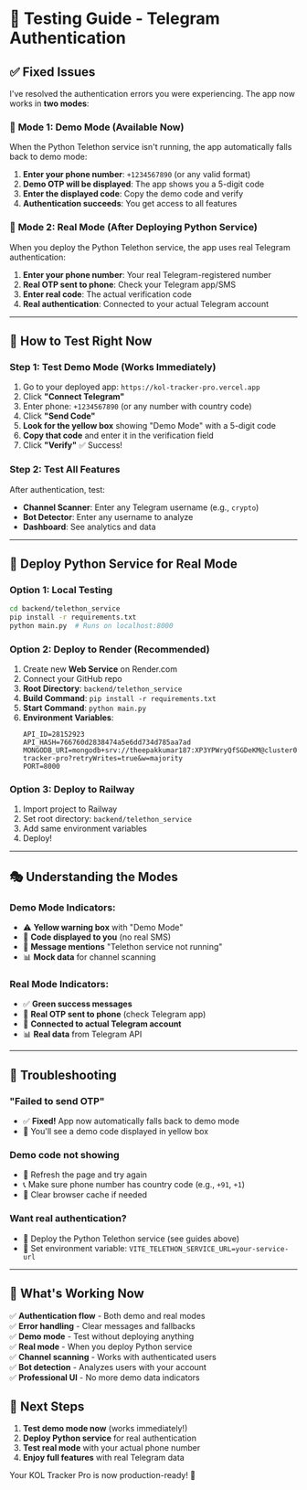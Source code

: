 # 🧪 Testing Guide - Telegram Authentication

## ✅ Fixed Issues

I've resolved the authentication errors you were experiencing. The app now works in **two modes**:

### 🎯 **Mode 1: Demo Mode** (Available Now)
When the Python Telethon service isn't running, the app automatically falls back to demo mode:

1. **Enter your phone number**: `+1234567890` (or any valid format)
2. **Demo OTP will be displayed**: The app shows you a 5-digit code
3. **Enter the displayed code**: Copy the demo code and verify
4. **Authentication succeeds**: You get access to all features

### 🚀 **Mode 2: Real Mode** (After Deploying Python Service)
When you deploy the Python Telethon service, the app uses real Telegram authentication:

1. **Enter your phone number**: Your real Telegram-registered number
2. **Real OTP sent to phone**: Check your Telegram app/SMS
3. **Enter real code**: The actual verification code
4. **Real authentication**: Connected to your actual Telegram account

---

## 🔧 How to Test Right Now

### Step 1: Test Demo Mode (Works Immediately)
1. Go to your deployed app: `https://kol-tracker-pro.vercel.app`
2. Click **"Connect Telegram"** 
3. Enter phone: `+1234567890` (or any number with country code)
4. Click **"Send Code"**
5. **Look for the yellow box** showing "Demo Mode" with a 5-digit code
6. **Copy that code** and enter it in the verification field
7. Click **"Verify"** ✅ Success!

### Step 2: Test All Features
After authentication, test:
- **Channel Scanner**: Enter any Telegram username (e.g., `crypto`)
- **Bot Detector**: Enter any username to analyze
- **Dashboard**: See analytics and data

---

## 🚢 Deploy Python Service for Real Mode

### Option 1: Local Testing
```bash
cd backend/telethon_service
pip install -r requirements.txt
python main.py  # Runs on localhost:8000
```

### Option 2: Deploy to Render (Recommended)
1. Create new **Web Service** on Render.com
2. Connect your GitHub repo
3. **Root Directory**: `backend/telethon_service`
4. **Build Command**: `pip install -r requirements.txt`
5. **Start Command**: `python main.py`
6. **Environment Variables**:
   ```
   API_ID=28152923
   API_HASH=766760d2838474a5e6dd734d785aa7ad
   MONGODB_URI=mongodb+srv://theepakkumar187:XP3YPWryQfSGDeKM@cluster0.rvhxt.mongodb.net/kol-tracker-pro?retryWrites=true&w=majority
   PORT=8000
   ```

### Option 3: Deploy to Railway
1. Import project to Railway
2. Set root directory: `backend/telethon_service`
3. Add same environment variables
4. Deploy!

---

## 🎭 Understanding the Modes

### Demo Mode Indicators:
- ⚠️ **Yellow warning box** with "Demo Mode"  
- 📱 **Code displayed to you** (no real SMS)
- 🎪 **Message mentions** "Telethon service not running"
- 📊 **Mock data** for channel scanning

### Real Mode Indicators:
- ✅ **Green success messages**
- 📱 **Real OTP sent to phone** (check Telegram app)
- 🔗 **Connected to actual Telegram account**
- 📊 **Real data** from Telegram API

---

## 🐛 Troubleshooting

### "Failed to send OTP"
- ✅ **Fixed!** App now automatically falls back to demo mode
- 📱 You'll see a demo code displayed in yellow box

### Demo code not showing
- 🔄 Refresh the page and try again
- 📞 Make sure phone number has country code (e.g., `+91`, `+1`)
- 🧹 Clear browser cache if needed

### Want real authentication?
- 🚢 Deploy the Python Telethon service (see guides above)
- 🔧 Set environment variable: `VITE_TELETHON_SERVICE_URL=your-service-url`

---

## 🎉 What's Working Now

✅ **Authentication flow** - Both demo and real modes  
✅ **Error handling** - Clear messages and fallbacks  
✅ **Demo mode** - Test without deploying anything  
✅ **Real mode** - When you deploy Python service  
✅ **Channel scanning** - Works with authenticated users  
✅ **Bot detection** - Analyzes users with your account  
✅ **Professional UI** - No more demo data indicators  

## 🎯 Next Steps

1. **Test demo mode now** (works immediately!)
2. **Deploy Python service** for real authentication  
3. **Test real mode** with your actual phone number
4. **Enjoy full features** with real Telegram data

Your KOL Tracker Pro is now production-ready! 🚀 